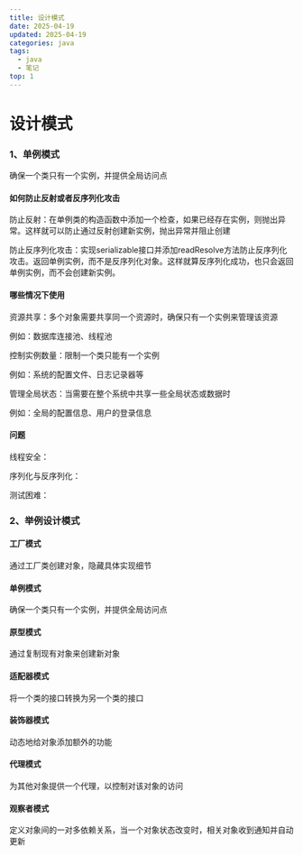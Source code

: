 ```yaml
---
title: 设计模式
date: 2025-04-19
updated: 2025-04-19
categories: java
tags:
  - java
  - 笔记
top: 1
---
```


# 设计模式

### 1、单例模式

确保一个类只有一个实例，并提供全局访问点



#### 如何防止反射或者反序列化攻击

防止反射：在单例类的构造函数中添加一个检查，如果已经存在实例，则抛出异常。这样就可以防止通过反射创建新实例，抛出异常并阻止创建

防止反序列化攻击：实现serializable接口并添加readResolve方法防止反序列化攻击。返回单例实例，而不是反序列化对象。这样就算反序列化成功，也只会返回单例实例，而不会创建新实例。



#### 哪些情况下使用

资源共享：多个对象需要共享同一个资源时，确保只有一个实例来管理该资源

例如：数据库连接池、线程池

控制实例数量：限制一个类只能有一个实例

例如：系统的配置文件、日志记录器等

管理全局状态：当需要在整个系统中共享一些全局状态或数据时

例如：全局的配置信息、用户的登录信息



#### 问题

线程安全：

序列化与反序列化：

测试困难：





### 2、举例设计模式

#### 工厂模式

通过工厂类创建对象，隐藏具体实现细节

#### 单例模式

确保一个类只有一个实例，并提供全局访问点

#### 原型模式

通过复制现有对象来创建新对象

#### 适配器模式

将一个类的接口转换为另一个类的接口

#### 装饰器模式

动态地给对象添加额外的功能

#### 代理模式

为其他对象提供一个代理，以控制对该对象的访问

#### 观察者模式

定义对象间的一对多依赖关系，当一个对象状态改变时，相关对象收到通知并自动更新

